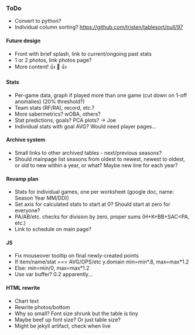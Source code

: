 ### ToDo
- Convert to python?
- Individual column sorting? https://github.com/tristen/tablesort/pull/97
#### Future design
- Front with brief splash, link to current/ongoing past stats
- 1 or 2 photos, link photos page?
- More content! :+1: :100: :+1:
#### Stats
- Per-game data, graph if played more than one game (cut down on 1-off anomalies) (20% threshold?)
- Team stats (RF/RA), record, etc.?
- More sabermetrics?  wOBA, others?
- Stat predictions, goals?  PCA plots? -> Joe
- Individual stats with goal AVG?  Would need player pages...
#### Archive system
- Small links to other archived tables - next/previous seasons?
- Should mainpage list seasons from oldest to newest, newest to oldest, or old to new within a year, or what?  Maybe new line for each year?
#### Revamp plan
- Stats for individual games, one per worksheet (google doc, name: Season Year MM/DD))
- Set axis for calculated stats to start at 0?  Should start at zero for everyone?
- PA/AB/etc. checks for division by zero, proper sums (H+K+BB+SAC<PA, etc.)
- Link to schedule on main page?
#### JS
- Fix mouseover tooltip on final newly-created points
- If item/name/stat === AVG/OPS/etc y.domain min=min*.8, max=max*1.2
- Else: min=min/0, max=max*1.2
- Use var buffer?  0.2 apparently...
#### HTML rewrite
- Chart text
- Rewrite photos/bottom
- Why so small?  Font size shrunk but the table is tiny
- Maybe beef up font size?  Or just table size?
- Might be jekyll artifact, check when live
